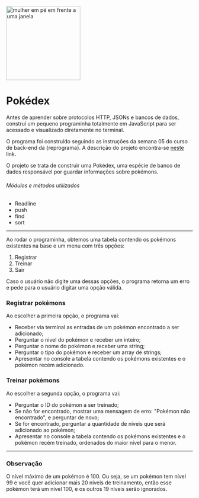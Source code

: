<img src="https://i.ibb.co/5Gr2mFr/undraw-a-better-world-9xfd.png" alt="mulher em pé em frente a uma janela" border="0" width = "200" />

# Pokédex

Antes de aprender sobre protocolos HTTP, JSONs e bancos de dados, construí um pequeno programinha totalmente em JavaScript para ser acessado e visualizado diretamente no terminal.

O programa foi construído seguindo as instruções da semana 05 do curso de back-end da {reprograma}. A descrição do projeto encontra-se [neste](https://github.com/reprograma/on7-porto-s5-projeto-guiado-I "neste") link.

O projeto se trata de construir uma Pokédex, uma espécie de banco de dados responsável por guardar informações sobre pokémons.

###### Módulos e métodos utilizados
- Readline
- push
- find
- sort

---

Ao rodar o programinha, obtemos uma tabela contendo os pokémons existentes na base e um menu com três opções:
1. Registrar
2. Treinar
3. Sair

Caso o usuário não digite uma dessas opções, o programa retorna um erro e pede para o usuário digitar uma opção válida.

### Registrar pokémons

Ao escolher a primeira opção, o programa vai:

- Receber via terminal as entradas de um pokémon encontrado a ser adicionado;
- Perguntar o nivel do pokémon e receber um inteiro;
- Perguntar o nome do pokémon e receber uma string;
- Perguntar o tipo do pokémon e receber um array de strings;
- Apresentar no console a tabela contendo os pokémons existentes e o pokémon recém adicionado.

### Treinar pokémons

Ao escolher a segunda opção, o programa vai:

- Perguntar o ID do pokémon a ser treinado;
- Se não for encontrado, mostrar uma mensagem de erro: "Pokémon não encontrado", e perguntar de novo;
- Se for encontrado, perguntar a quantidade de níveis que será adicionado ao pokémon;
- Apresentar no console a tabela contendo os pokémons existentes e o pokémon recém treinado, ordenados do maior nível para o menor.

---

### Observação

O nível máximo de um pokémon é 100. Ou seja, se um pokémon tem nível 99 e você quer adicionar mais 20 níveis de treinamento, então esse pokémon terá um nível 100, e os outros 19 níveis serão ignorados.